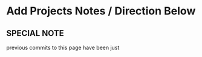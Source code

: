 # Add Projects Notes / Direction Below

<h2>SPECIAL NOTE</h2>
previous commits to this page have been just